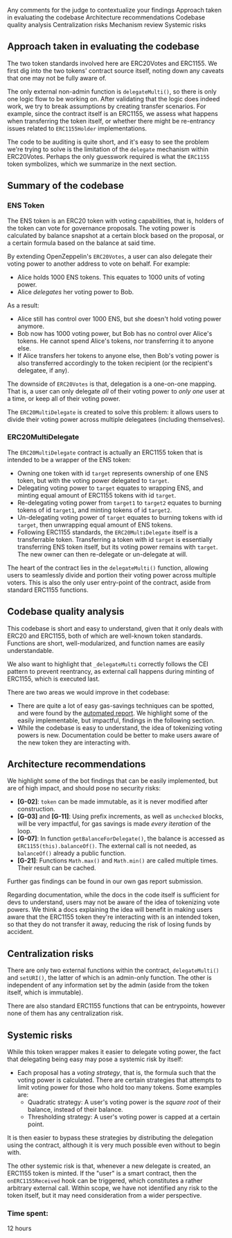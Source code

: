 Any comments for the judge to contextualize your findings
Approach taken in evaluating the codebase
Architecture recommendations
Codebase quality analysis
Centralization risks
Mechanism review
Systemic risks

## Approach taken in evaluating the codebase

The two token standards involved here are ERC20Votes and ERC1155. We first dig into the two tokens' contract source itself, noting down any caveats that one may not be fully aware of. 

The only external non-admin function is `delegateMulti()`, so there is only one logic flow to be working on. After validating that the logic does indeed work, we try to break assumptions by creating transfer scenarios. For example, since the contract itself is an ERC1155, we assess what happens when transferring the token itself, or whether there might be re-entrancy issues related to `ERC1155Holder` implementations.

The code to be auditing is quite short, and it's easy to see the problem we're trying to solve is the limitation of the `delegate` mechanism within ERC20Votes. Perhaps the only guesswork required is what the `ERC1155` token symbolizes, which we summarize in the next section.

## Summary of the codebase

### ENS Token

The ENS token is an ERC20 token with voting capabilities, that is, holders of the token can vote for governance proposals. The voting power is calculated by balance snapshot at a certain block based on the proposal, or a certain formula based on the balance at said time.

By extending OpenZeppelin's `ERC20Votes`, a user can also delegate their voting power to another address to vote on behalf. For example:
- Alice holds $1000$ ENS tokens. This equates to $1000$ units of voting power.
- Alice *delegates* her voting power to Bob.

As a result:
- Alice still has control over $1000$ ENS, but she doesn't hold voting power anymore.
- Bob now has $1000$ voting power, but Bob has no control over Alice's tokens. He cannot spend Alice's tokens, nor transferring it to anyone else.
- If Alice transfers her tokens to anyone else, then Bob's voting power is also transferred accordingly to the token recipient (or the recipient's delegatee, if any).

The downside of `ERC20Votes` is that, delegation is a one-on-one mapping. That is, a user can only delegate *all* of their voting power to *only one* user at a time, or keep all of their voting power. 

The `ERC20MultiDelegate` is created to solve this problem: it allows users to divide their voting power across multiple delegatees (including themselves).

### ERC20MultiDelegate

The `ERC20MultiDelegate` contract is actually an ERC1155 token that is intended to be a wrapper of the ENS token:
- Owning one token with id `target` represents ownership of one ENS token, but with the voting power delegated to `target`. 
- Delegating voting power to `target` equates to wrapping ENS, and minting equal amount of ERC1155 tokens with id `target`.
- Re-delegating voting power from `target1` to `target2` equates to burning tokens of id `target1`, and minting tokens of id `target2`.
- Un-delegating voting power of `target` equates to burning tokens with id `target`, then unwrapping equal amount of ENS tokens.
- Following ERC1155 standards, the `ERC20MultiDelegate` itself is a transferrable token. Transferring a token with id `target` is essentially transferring ENS token itself, but its voting power remains with `target`. The new owner can then re-delegate or un-delegate at will.

The heart of the contract lies in the `delegateMulti()` function, allowing users to seamlessly divide and portion their voting power across multiple voters. This is also the only user entry-point of the contract, aside from standard ERC1155 functions.

## Codebase quality analysis

This codebase is short and easy to understand, given that it only deals with ERC20 and ERC1155, both of which are well-known token standards. Functions are short, well-modularized, and function names are easily understandable. 

We also want to highlight that `_delegateMulti` correctly follows the CEI pattern to prevent reentrancy, as external call happens during minting of ERC1155, which is executed last.

There are two areas we would improve in thet codebase: 
- There are quite a lot of easy gas-savings techniques can be spotted, and were found by the [automated report](https://gist.github.com/code423n4/33c1c8dad584e9eba48c38c69495fb59). We highlight some of the easily implementable, but impactful, findings in the following section.
- While the codebase is easy to understand, the idea of tokenizing voting powers is new. Documentation could be better to make users aware of the new token they are interacting with.

## Architecture recommendations

We highlight some of the bot findings that can be easily implemented, but are of high impact, and should pose no security risks:
- **[G-02]**: `token` can be made immutable, as it is never modified after construction.
- **[G-03]** and **[G-11]**: Using prefix increments, as well as `unchecked` blocks, will be very impactful, for gas savings is made *every iteration* of the loop.
- **[G-07]**: In function `getBalanceForDelegate()`, the balance is accessed as `ERC1155(this).balanceOf()`. The external call is not needed, as `balanceOf()` already a public function. 
- **[G-21]**: Functions `Math.max()` and `Math.min()` are called multiple times. Their result can be cached.

Further gas findings can be found in our own gas report submission.

Regarding documentation, while the docs in the code itself is sufficient for devs to understand, users may not be aware of the idea of tokenizing vote powers. We think a docs explaining the idea will benefit in making users aware that the ERC1155 token they're interacting with is an intended token, so that they do not transfer it away, reducing the risk of losing funds by accident.

## Centralization risks

There are only two external functions within the contract, `delegateMulti()` and `setURI()`, the latter of which is an admin-only function. The other is independent of any information set by the admin (aside from the token itself, which is immutable).

There are also standard ERC1155 functions that can be entrypoints, however none of them has any centralization risk.

## Systemic risks

While this token wrapper makes it easier to delegate voting power, the fact that delegating being easy may pose a systemic risk by itself: 
- Each proposal has a *voting strategy*, that is, the formula such that the voting power is calculated. There are certain strategies that attempts to limit voting power for those who hold too many tokens. Some examples are:
    - Quadratic strategy: A user's voting power is the *square root* of their balance, instead of their balance.
    - Thresholding strategy: A user's voting power is capped at a certain point.

It is then easier to bypass these strategies by distributing the delegation using the contract, although it is very much possible even without to begin with.

The other systemic risk is that, whenever a new delegate is created, an ERC1155 token is minted. If the "user" is a smart contract, then the `onERC1155Received` hook can be triggered, which constitutes a rather arbitrary external call. Within scope, we have not identified any risk to the token itself, but it may need consideration from a wider perspective.


### Time spent:
12 hours